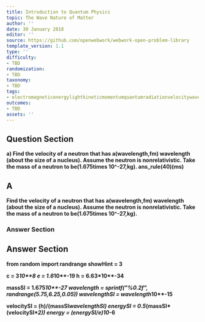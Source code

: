 ```yaml
---
title: Introduction to Quantum Physics
topic: The Wave Nature of Matter
author: ''
date: 30 January 2018
editor: ''
source: https://github.com/openwebwork/webwork-open-problem-library
template_version: 1.1
type: ''
difficulty:
- TBD
randomization:
- TBD
taxonomy:
- TBD
tags:
- electromagneticenergylightkineticmomentumquantumradiationvelocitywavelength
outcomes:
- TBD
assets: ''
---
```


## Question Section 

<b>
a) Find the velocity of a neutron that has a(wavelength,fm) wavelength (about the size of a nucleus). Assume the neutron is nonrelativistic. Take the mass of a neutron to be(1.675times 10^-27,kg).
ans_rule(40)(ms)

## A
Find the velocity of a neutron that has a(wavelength,fm) wavelength (about the size of a nucleus). Assume the neutron is nonrelativistic. Take the mass of a neutron to be(1.675times 10^-27,kg).
### Answer Section


## Answer Section

from random import randrange
showHint = 3

c = 3*10**8
e = 1.6*10**-19
h = 6.63*10**-34

massSI = 1.675*10**-27
wavelength = sprintf("%0.2f", randrange(5.75,6.25,0.05))
wavelengthSI = wavelength*10**-15

velocitySI = (h)/(massSI*wavelengthSI)
energySI = 0.5*(massSI*(velocitySI**2))
energy = (energySI/e)*10**-6